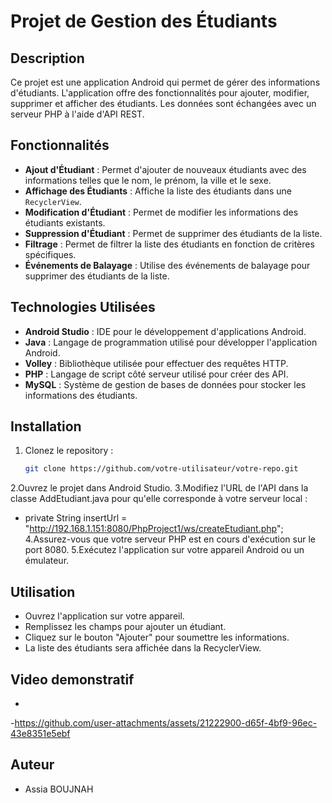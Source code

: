 # Projet de Gestion des Étudiants

## Description
Ce projet est une application Android qui permet de gérer des informations d'étudiants. L'application offre des fonctionnalités pour ajouter, modifier, supprimer et afficher des étudiants. Les données sont échangées avec un serveur PHP à l'aide d'API REST.

## Fonctionnalités
- **Ajout d'Étudiant** : Permet d'ajouter de nouveaux étudiants avec des informations telles que le nom, le prénom, la ville et le sexe.
- **Affichage des Étudiants** : Affiche la liste des étudiants dans une `RecyclerView`.
- **Modification d'Étudiant** : Permet de modifier les informations des étudiants existants.
- **Suppression d'Étudiant** : Permet de supprimer des étudiants de la liste.
- **Filtrage** : Permet de filtrer la liste des étudiants en fonction de critères spécifiques.
- **Événements de Balayage** : Utilise des événements de balayage pour supprimer des étudiants de la liste.

## Technologies Utilisées
- **Android Studio** : IDE pour le développement d'applications Android.
- **Java** : Langage de programmation utilisé pour développer l'application Android.
- **Volley** : Bibliothèque utilisée pour effectuer des requêtes HTTP.
- **PHP** : Langage de script côté serveur utilisé pour créer des API.
- **MySQL** : Système de gestion de bases de données pour stocker les informations des étudiants.

## Installation
1. Clonez le repository :
   ```bash
   git clone https://github.com/votre-utilisateur/votre-repo.git
2.Ouvrez le projet dans Android Studio.
3.Modifiez l'URL de l'API dans la classe AddEtudiant.java pour qu'elle corresponde à votre serveur local :
 - private String insertUrl = "http://192.168.1.151:8080/PhpProject1/ws/createEtudiant.php";
4.Assurez-vous que votre serveur PHP est en cours d'exécution sur le port 8080.
5.Exécutez l'application sur votre appareil Android ou un émulateur.
## Utilisation
- Ouvrez l'application sur votre appareil.
- Remplissez les champs pour ajouter un étudiant.
- Cliquez sur le bouton "Ajouter" pour soumettre les informations.
- La liste des étudiants sera affichée dans la RecyclerView.
## Video demonstratif 
-
-https://github.com/user-attachments/assets/21222900-d65f-4bf9-96ec-43e8351e5ebf
## Auteur
- Assia BOUJNAH
